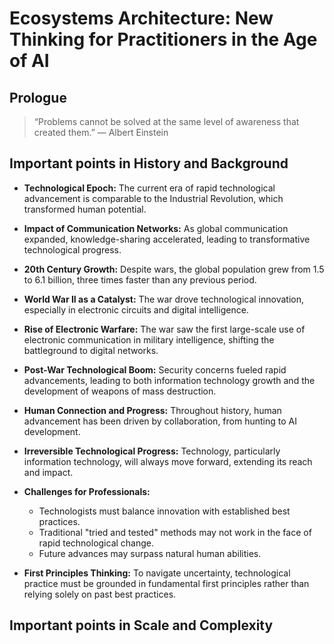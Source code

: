 # Ecosystems Architecture: New Thinking for Practitioners in the Age of AI 
## Prologue
> “Problems cannot be solved at the same level of awareness that created them.” — Albert Einstein
## Important points in History and Background

- **Technological Epoch:** The current era of rapid technological advancement is comparable to the Industrial Revolution, which transformed human potential.

- **Impact of Communication Networks:** As global communication expanded, knowledge-sharing accelerated, leading to transformative technological progress.

- **20th Century Growth:** Despite wars, the global population grew from 1.5 to 6.1 billion, three times faster than any previous period.

- **World War II as a Catalyst:** The war drove technological innovation, especially in electronic circuits and digital intelligence.

- **Rise of Electronic Warfare:** The war saw the first large-scale use of electronic communication in military intelligence, shifting the battleground to digital networks.

- **Post-War Technological Boom:** Security concerns fueled rapid advancements, leading to both information technology growth and the development of weapons of mass destruction.

- **Human Connection and Progress:** Throughout history, human advancement has been driven by collaboration, from hunting to AI development.

- **Irreversible Technological Progress:** Technology, particularly information technology, will always move forward, extending its reach and impact.

- **Challenges for Professionals:**

  - Technologists must balance innovation with established best practices.
  - Traditional "tried and tested" methods may not work in the face of rapid technological change.
  - Future advances may surpass natural human abilities.
    
- **First Principles Thinking:** To navigate uncertainty, technological practice must be grounded in fundamental first principles rather than relying solely on past best practices.

## Important points in Scale and Complexity






